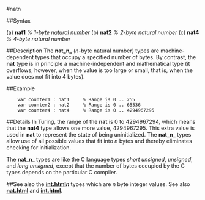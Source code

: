 
#natn

##Syntax



(a) **nat1**     _% 1-byte natural number_
(b) **nat2**     _% 2-byte natural number_
(c) **nat4**     _% 4-byte natural number_



##Description
The **nat_n_** (_n_-byte natural number) types are machine-dependent  types that occupy a specified number of bytes. By contrast, the **nat** type is in principle a machine-independent and mathematical type (it overflows, however, when the value is too large or small, that is, when the value does not fit into 4 bytes).


##Example


        var counter1 : nat1     % Range is 0 .. 255
        var counter2 : nat2     % Range is 0 .. 65536
        var counter4 : nat4     % Range is 0 .. 4294967295
##Details
In Turing, the range of the **nat** is 0 to 4294967294, which means that the **nat4** type allows one more value, 4294967295. This extra value is used in **nat** to represent the state of being uninitialized. The **nat_n_** types allow use of all possible values that fit into _n_ bytes and thereby eliminates checking for initialization.

The **nat_n_** types are like the C language types _short unsigned_, _unsigned_, and _long unsigned_, except that the number of bytes occupied by the C types depends on the particular C compiler.


##See also
the **[int.html](int)_n_** types which are _n_ byte integer values. See also **[nat.html](nat)** and **[int.html](int)**.

